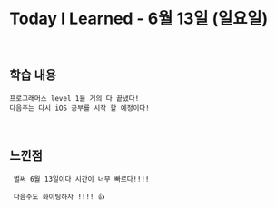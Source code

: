 # Today I Learned - 6월 13일 (일요일)

<br>

## 학습 내용
```
프로그래머스 level 1을 거의 다 끝냈다!
다음주는 다시 iOS 공부를 시작 할 예정이다!
```

<br>

## 느낀점
```
 벌써 6월 13일이다 시간이 너무 빠르다!!!!
 
 다음주도 화이팅하자 !!!! 👍
```


